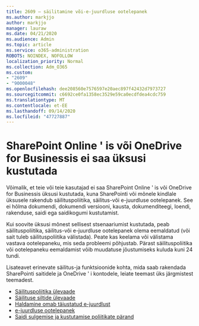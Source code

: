 ```yaml
---
title: 2609 – säilitamine või-e-juurdluse ootelepanek
ms.author: markjjo
author: markjjo
manager: lauraw
ms.date: 04/21/2020
ms.audience: Admin
ms.topic: article
ms.service: o365-administration
ROBOTS: NOINDEX, NOFOLLOW
localization_priority: Normal
ms.collection: Adm_O365
ms.custom:
- "2609"
- "9000048"
ms.openlocfilehash: dee208560e7576597e20aec897f42432d7973727
ms.sourcegitcommit: c6692ce0fa1358ec3529e59ca0ecdfdea4cdc759
ms.translationtype: MT
ms.contentlocale: et-EE
ms.lasthandoff: 09/14/2020
ms.locfileid: "47727887"
---
```

# <a name="unable-to-delete-items-in-sharepoint-online-or-onedrive-for-business"></a>SharePoint Online ' is või OneDrive for Businessis ei saa üksusi kustutada

Võimalik, et teie või teie kasutajad ei saa SharePoint Online ' is või OneDrive for Businessis üksusi kustutada, kuna SharePointi või mõnele kindlale üksusele rakendub säilituspoliitika, säilitus-või e-juurdluse ootelepanek. See ei hõlma dokumendi, dokumendi versiooni, kausta, dokumenditeegi, loendi, rakenduse, saidi ega saidikogumi kustutamist. 

Kui soovite üksusi mõnest sellisest stsenaariumist kustutada, peab säilituspoliitika, säilitus-või e-juurdluse ootelepanek olema eemaldatud (või sait tuleb säilituspoliitika välistada). Peate kas keelama või välistama vastava ootelepaneku, mis seda probleemi põhjustab. Pärast säilituspoliitika või ootelepaneku eemaldamist võib muudatuse jõustumiseks kuluda kuni 24 tundi. 

Lisateavet erinevate säilitus-ja funktsioonide kohta, mida saab rakendada SharePointi saitidele ja OneDrive ' i kontodele, leiate teemast üks järgmistest teemadest.

- [Säilituspoliitika ülevaade](https://docs.microsoft.com/microsoft-365/compliance/retention-policies)
- [Säilituse siltide ülevaade](https://docs.microsoft.com/microsoft-365/compliance/labels)
- [Haldamine omab täiustatud e-juurdlust](https://docs.microsoft.com/microsoft-365/compliance/managing-holds)
- [e-juurdluse ootelepanek](https://docs.microsoft.com/microsoft-365/compliance/ediscovery-cases#step-4-place-content-locations-on-hold)
- [Saidi sulgemise ja kustutamise poliitikate pärand](https://support.office.com/article/Use-policies-for-site-closure-and-deletion-A8280D82-27FD-48C5-9ADF-8A5431208BA5)